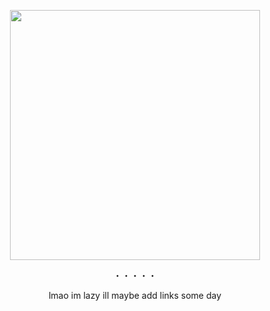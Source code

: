 
<p align="center">
  <img src="https://github.com/user-attachments/assets/29434aac-ab3e-4d0d-9986-dcd9f2f38786" width="400 height="340"  />
</p>

<p align="center">
・・・・・
</p>
<p align="center">
lmao im lazy ill maybe add links some day
</p>
